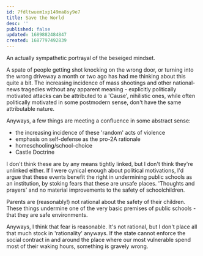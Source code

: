 ```yaml
---
id: 7fdltwuem1xp149ma8sy9e7
title: Save the World
desc: ''
published: false
updated: 1689882484847
created: 1687797492839
---
```


An actually sympathetic portrayal of the beseiged mindset.

A spate of people getting shot knocking on the wrong door, or turning into the wrong driveway a month or two ago has had me thinking about this quite a bit. The increasing incidence of mass shootings and other national-news tragedies without any apparent meaning - explicitly politically motivated attacks can be attributed to a 'Cause', nihilistic ones, while often politically motivated in some postmodern sense, don't have the same attributable nature.

Anyways, a few things are meeting a confluence in some abstract sense:

- the increasing incidence of these 'random' acts of violence
- emphasis on self-defense as the pro-2A rationale
- homeschooling/school-choice
- Castle Doctrine

I don't think these are by any means tightly linked, but I don't think they're unlinked either. If I were cynical enough about political motivations, I'd argue that these events benefit the right in undermining public schools as an institution, by stoking fears that these are unsafe places. 'Thoughts and prayers' and no material improvements to the safety of schoolchildren.

Parents are (reasonably!) not rational about the safety of their children. These things undermine one of the very basic premises of public schools - that they are safe environments.

Anyways, I think that fear is reasonable. It's not rational, but I don't place all that much stock in 'rationality' anyways. If the state cannot enforce the social contract in and around the place where our most vulnerable spend most of their waking hours, something is gravely wrong.
